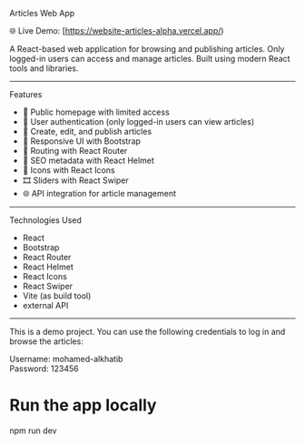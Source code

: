 Articles Web App

🌐 Live Demo: [https://website-articles-alpha.vercel.app/)



A React-based web application for browsing and publishing articles. Only logged-in users can access and manage articles. Built using modern React tools and libraries.

---

 Features

- 🧾 Public homepage with limited access
- 🔐 User authentication (only logged-in users can view articles)
- 📝 Create, edit, and publish articles
- 📱 Responsive UI with Bootstrap
- 🔀 Routing with React Router
- 🧠 SEO metadata with React Helmet
- 🎨 Icons with React Icons
- 🎞 Sliders with React Swiper
- 🌐 API integration for article management

---

 Technologies Used

- React
- Bootstrap
- React Router
- React Helmet
- React Icons
- React Swiper
- Vite (as build tool)
-  external API

---

This is a demo project. You can use the following credentials to log in and browse the articles:

Username: mohamed-alkhatib  
Password: 123456

# Run the app locally




npm run dev
